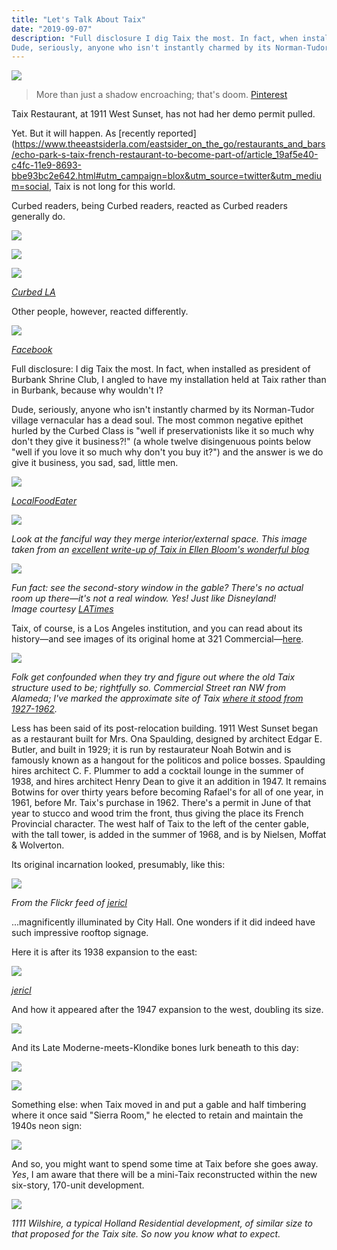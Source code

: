 ```yaml
---
title: "Let's Talk About Taix"
date: "2019-09-07"
description: "Full disclosure I dig Taix the most. In fact, when installed as president of Burbank Shrine Club, I angled to have my installation held at Taix rather than in Burbank, because why wouldn't I?
Dude, seriously, anyone who isn't instantly charmed by its Norman-Tudor village vernacular has a dead soul."
---
```


![](https://res.cloudinary.com/chickenbutt/image/upload/f_auto,q_auto/v1643859964/a8b48-screen-shot-2019-08-24-at-6.38.36-pm-1_yo54z7.jpg)

> More than just a shadow encroaching; that's doom. [Pinterest](https://i.pinimg.com/originals/f8/fc/61/f8fc61dbfb16a0b039b7207fcad247a0.jpg)

Taix Restaurant, at 1911 West Sunset, has not had her demo permit pulled.

Yet. But it will happen. As [recently reported](https://www.theeastsiderla.com/eastsider_on_the_go/restaurants_and_bars/echo-park-s-taix-french-restaurant-to-become-part-of/article_19af5e40-c4fc-11e9-8693-bbe93bc2e642.html#utm_campaign=blox&utm_source=twitter&utm_medium=social, Taix is not long for this world.

Curbed readers, being Curbed readers, reacted as Curbed readers generally do.

![](https://res.cloudinary.com/chickenbutt/image/upload/f_auto,q_auto/v1643859964/b85eb-screen-shot-2019-08-24-at-5.57.27-pm-1_fef50j.jpg)

![](https://res.cloudinary.com/chickenbutt/image/upload/f_auto,q_auto/v1643859918/1b469-screen-shot-2019-08-24-at-5.58.00-pm-1_yclguq.jpg)

![](https://res.cloudinary.com/chickenbutt/image/upload/f_auto,q_auto/v1643859948/411e0-screen-shot-2019-08-24-at-5.58.51-pm-1_m9qelp.jpg)

[_Curbed LA_](https://la.curbed.com/2019/8/22/20828722/echo-park-taix-redevelopment-holland-partner-group)

Other people, however, reacted differently.

![](https://res.cloudinary.com/chickenbutt/image/upload/f_auto,q_auto/v1643859975/Screen-Shot-2019-08-24-at-4.13.00-PM-1-1-517x1024_d5pk0m.jpg)

_[Facebook](https://www.facebook.com/photo.php?fbid=10156119226616205&set=a.10150894949096205&type=3&theater)_

Full disclosure: I dig Taix the most. In fact, when installed as president of Burbank Shrine Club, I angled to have my installation held at Taix rather than in Burbank, because why wouldn't I?

Dude, seriously, anyone who isn't instantly charmed by its Norman-Tudor village vernacular has a dead soul. The most common negative epithet hurled by the Curbed Class is "well if preservationists like it so much why don't they give it business?!" (a whole twelve disingenuous points below "well if you love it so much why don't you buy it?") and the answer is we do give it business, you sad, sad, little men.

![](https://res.cloudinary.com/chickenbutt/image/upload/f_auto,q_auto/v1643859965/b6b7d-img_6565-1_wnht6s.jpg)

[_LocalFoodEater_](https://www.theeastsiderla.com/eastsider_on_the_go/restaurants_and_bars/echo-park-s-taix-french-restaurant-to-become-part-of/article_19af5e40-c4fc-11e9-8693-bbe93bc2e642.html#utm_campaign=blox&utm_source=twitter&utm_medium=social)

![](https://res.cloudinary.com/chickenbutt/image/upload/f_auto,q_auto/v1643859966/c52e3-d2a66c16-782d-4a15-9c06-ccbb451fa6ea-1_tpxbv0.jpg)

_Look at the fanciful way they merge interior/external space. This image taken from an_ [_excellent write-up of Taix in Ellen Bloom's wonderful blog_](https://ellenbloom.blogspot.com/2017/02/pre-valentines-day-dinner-at-taix.html)

![](https://res.cloudinary.com/chickenbutt/image/upload/f_auto,q_auto/v1643859976/Screen-Shot-2019-08-24-at-8.41.54-PM-1-1024x632_ekxlm5.jpg)

_Fun fact: see the second-story window in the gable? There's no actual room up there—it's not a real window. Yes! Just like Disneyland!_  
_Image courtesy_ [_LATimes_](https://www.latimes.com/business/story/2019-08-22/taix-restaurant-sold)

Taix, of course, is a Los Angeles institution, and you can read about its history—and see images of its original home at 321 Commercial—[here](https://laist.com/2017/10/04/90_years_taix.php).

![](https://res.cloudinary.com/chickenbutt/image/upload/f_auto,q_auto/v1643859919/2f725-screen-shot-2019-08-24-at-6.56.45-pm-1_xzcnau.jpg)

_Folk get confounded when they try and figure out where the old Taix structure used to be; rightfully so. Commercial Street ran NW from Alameda; I've marked the approximate site of Taix [where it stood from 1927-1962](https://laistassets.scprdev.org/i/f7479533da22626866cb591c63ae7f21/5bf5dc633c7450000b05d79f-eight.jpg)._

Less has been said of its post-relocation building. 1911 West Sunset began as a restaurant built for Mrs. Ona Spaulding, designed by architect Edgar E. Butler, and built in 1929; it is run by restaurateur Noah Botwin and is famously known as a hangout for the politicos and police bosses. Spaulding hires architect C. F. Plummer to add a cocktail lounge in the summer of 1938, and hires architect Henry Dean to give it an addition in 1947. It remains Botwins for over thirty years before becoming Rafael's for all of one year, in 1961, before Mr. Taix's purchase in 1962. There's a permit in June of that year to stucco and wood trim the front, thus giving the place its French Provincial character. The west half of Taix to the left of the center gable, with the tall tower, is added in the summer of 1968, and is by Nielsen, Moffat & Wolverton.

Its original incarnation looked, presumably, like this:

![](https://res.cloudinary.com/chickenbutt/image/upload/f_auto,q_auto/v1643859976/Screen-Shot-2019-08-24-at-7.27.04-PM-1-750x1024_tx59j4.jpg)

_From the Flickr feed of_ [_jericl_](https://www.flickr.com/photos/79761301@N00/2366656181/in/photolist-4B8JqV)

...magnificently illuminated by City Hall. One wonders if it did indeed have such impressive rooftop signage.

Here it is after its 1938 expansion to the east:

![](https://res.cloudinary.com/chickenbutt/image/upload/f_auto,q_auto/v1643859976/Screen-Shot-2019-08-24-at-7.25.37-PM-1-1024x448_zyufgb.jpg)

[_jericl_](https://www.flickr.com/photos/79761301@N00/2314560833/)

And how it appeared after the 1947 expansion to the west, doubling its size.

![](https://res.cloudinary.com/chickenbutt/image/upload/f_auto,q_auto/v1643859976/Screen-Shot-2019-08-24-at-10.28.34-PM-1-1-1024x461_bisged.jpg)

And its Late Moderne-meets-Klondike bones lurk beneath to this day:

![](https://res.cloudinary.com/chickenbutt/image/upload/f_auto,q_auto/v1643859953/0992d-screen-shot-2019-08-24-at-11.00.55-pm-1_qrzgqj.jpg)

![](https://res.cloudinary.com/chickenbutt/image/upload/f_auto,q_auto/v1643859976/Screen-Shot-2019-08-24-at-10.37.53-PM-1-1024x564_yf5hjl.jpg)

Something else: when Taix moved in and put a gable and half timbering where it once said "Sierra Room," he elected to retain and maintain the 1940s neon sign:

![](https://res.cloudinary.com/chickenbutt/image/upload/f_auto,q_auto/v1643859970/de071-screen-shot-2019-08-24-at-10.46.30-pm-1_ffqmz2.jpg)

And so, you might want to spend some time at Taix before she goes away. _Yes_, I am aware that there will be a mini-Taix reconstructed within the new six-story, 170-unit development.

![](https://res.cloudinary.com/chickenbutt/image/upload/f_auto,q_auto/v1643859977/Screen-Shot-2019-08-24-at-11.47.36-PM-1-1024x664_uqfivp.jpg)

_1111 Wilshire, a typical Holland Residential development, of similar size to that proposed for the Taix site. So now you know what to expect._
